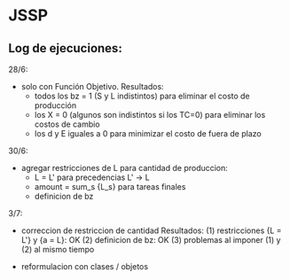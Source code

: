 # JSSP

Log de ejecuciones:
---
28/6:
  - solo con Función Objetivo.
  Resultados:
    * todos los bz = 1 (S y L indistintos) para eliminar el costo de producción
    * los X = 0 (algunos son indistintos si los TC=0) para eliminar los costos de cambio
    * los d y E iguales a 0 para minimizar el costo de fuera de plazo

30/6:
  - agregar restricciones de L para cantidad de produccion:
    * L = L' para precedencias L' -> L
    * amount = sum_s {L_s} para tareas finales
    * definicion de bz

3/7:
  - correccion de restriccion de cantidad
  Resultados:
    (1) restricciones {L = L'} y {a = L}: OK
    (2) definicion de bz: OK
    (3) problemas al imponer (1) y (2) al mismo tiempo
    
  - reformulacion con clases / objetos


